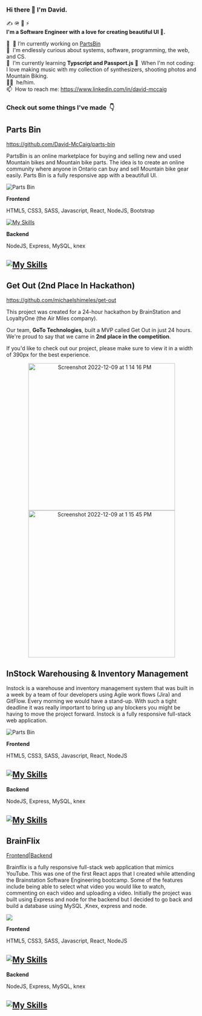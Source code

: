### Hi there 👋 I'm David.

✍️ 🪖 🚀 ⚡️  
**I'm a Software Engineer with a love for creating beautiful UI 🌄.**

💼 &nbsp;🔭 I’m currently working on [PartsBin](https://github.com/David-McCaig/parts-bin)   
🔭 &nbsp;I'm endlessly curious about systems, software, programming, the web, and CS.  
🌱 &nbsp;I’m currently learning **Typscript and Passport.js** 
🎹 &nbsp;When I'm not coding: I love making music with my collection of synthesizers, shooting photos and Mountain Biking.   
🙋‍♂️ &nbsp;he/him.
<br> 📫 &nbsp;How to reach me: https://www.linkedin.com/in/david-mccaig </br>


<h3>Check out some things I've made &nbsp;👇</h3>



## Parts Bin
https://github.com/David-McCaig/parts-bin

PartsBin is an online marketplace for buying and selling new and used Mountain bikes and Mountain bike parts. The idea is to create an online community where anyone in Ontario can buy and sell Mountain bike gear easily. Parts Bin is a fully responsive app with a beautifull UI.

![Parts Bin](parts-bin.gif)





**Frontend**

HTML5, CSS3, SASS, Javascript, React, NodeJS, Bootstrap

[![My Skills](https://skillicons.dev/icons?i=js,html,css,sass,react,nodejs,bootstrap)](https://skillicons.dev)

<!-- ![Rhythm](https://user-images.githubusercontent.com/79873814/203249486-3794e86f-7cc8-425d-938f-952430830632.gif) -->

    
**Backend**

NodeJS, Express, MySQL, knex

## [![My Skills](https://skillicons.dev/icons?i=nodejs,express,mysql,knex)](https://skillicons.dev)
##
 
 ## Get Out (2nd Place In Hackathon)
 https://github.com/michaelshimeles/get-out

This project was created for a 24-hour hackathon by BrainStation and LoyaltyOne (the Air Miles company).

Our team, **GoTo Technologies**, built a MVP called Get Out in just 24 hours. We're proud to say that we came in **2nd place in the competition**.

If you'd like to check out our project, please make sure to view it in a width of 390px for the best experience.

<p align="center">
<img width="388" alt="Screenshot 2022-12-09 at 1 14 16 PM" src="https://user-images.githubusercontent.com/69605071/206766516-9c913f20-1045-4bce-bb29-5b1a4ed3d053.png">              
<img width="388" alt="Screenshot 2022-12-09 at 1 15 45 PM" src="https://user-images.githubusercontent.com/69605071/206766670-93b0e791-f15d-4829-b355-4796859612fe.png">
</p>

## InStock Warehousing & Inventory Management

Instock is a warehouse and inventory management system that was built in a week by a team of four developers using Agile work flows (Jira) and GitFlow. Every morning we would have a stand-up. With such a tight deadline it was really important to bring up any blockers you might be having to move the project forward. Instock is a fully responsive full-stack web application.

![Parts Bin](instock.gif)

**Frontend**

HTML5, CSS3, SASS, Javascript, React, NodeJS

## [![My Skills](https://skillicons.dev/icons?i=js,html,css,sass,react,nodejs,bootstrap)](https://skillicons.dev)

**Backend**

NodeJS, Express, MySQL, knex

## [![My Skills](https://skillicons.dev/icons?i=nodejs,express,mysql,knex)](https://skillicons.dev)
##

## BrainFlix
 [Frontend](https://github.com/David-McCaig/david-mccaig-brainflix)|[Backend](https://github.com/David-McCaig/david-mccaig-brainflix-server)


Brainflix is a fully responsive full-stack web application that mimics YouTube.  This was one of the first React apps that I created while attending the Brainstation Software Engineering bootcamp.  Some of the features include being able to select what video you would like to watch, commenting on each video and uploading a video. Initially the project was built using Express and node for the backend but I decided to go back and build a database using MySQL ,Knex, express and node.

![](brain.gif)

**Frontend**

HTML5, CSS3, SASS, Javascript, React, NodeJS

## [![My Skills](https://skillicons.dev/icons?i=js,html,css,sass,react,nodejs,bootstrap)](https://skillicons.dev)

**Backend**

NodeJS, Express, MySQL, knex

## [![My Skills](https://skillicons.dev/icons?i=nodejs,express,mysql,knex)](https://skillicons.dev)
##


